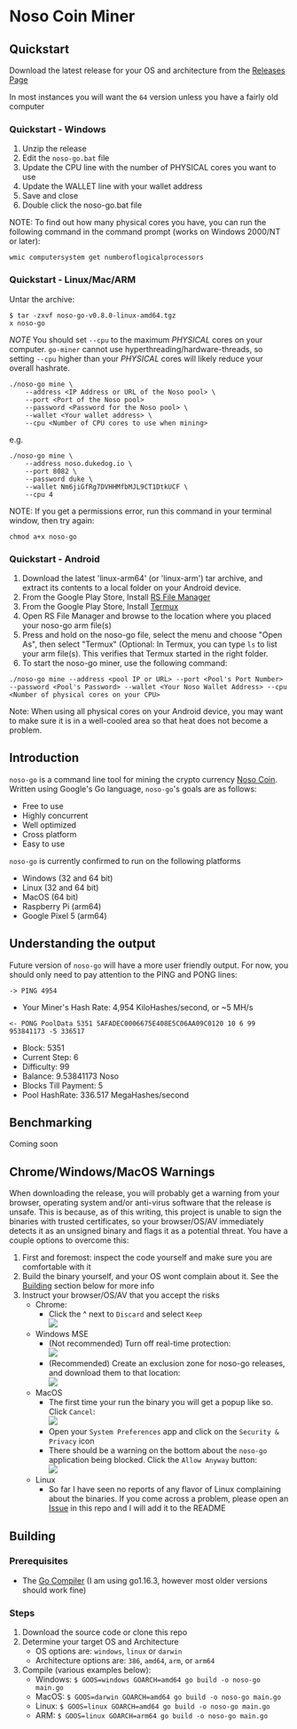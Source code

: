 # Noso Coin Miner

## Quickstart

Download the latest release for your OS and architecture from the [Releases Page](https://github.com/Noso-Project/noso-go/releases)

In most instances you will want the `64` version unless you have a fairly old computer

### Quickstart - Windows

1. Unzip the release
2. Edit the `noso-go.bat` file
3. Update the CPU line with the number of PHYSICAL cores you want to use
4. Update the WALLET line with your wallet address
5. Save and close
6. Double click the noso-go.bat file 

NOTE: To find out how many physical cores you have, you can run the following command in the command prompt (works on Windows 2000/NT or later):
```
wmic computersystem get numberoflogicalprocessors 
```

### Quickstart - Linux/Mac/ARM
Untar the archive:

```
$ tar -zxvf noso-go-v0.8.0-linux-amd64.tgz
x noso-go
```

*NOTE* You should set `--cpu` to the maximum *PHYSICAL* cores on your computer. `go-miner` cannot use hyperthreading/hardware-threads, so setting `--cpu` higher than your *PHYSICAL* cores will likely reduce your overall hashrate.

```
./noso-go mine \
    --address <IP Address or URL of the Noso pool> \
    --port <Port of the Noso pool>
	--password <Password for the Noso pool> \
    --wallet <Your wallet address> \
    --cpu <Number of CPU cores to use when mining>
```

e.g.

```
./noso-go mine \
    --address noso.dukedog.io \
    --port 8082 \
	--password duke \
    --wallet Nm6jiGfRg7DVHHMfbMJL9CT1DtkUCF \
    --cpu 4          
```

NOTE: If you get a permissions error, run this command in your terminal window, then try again:
```
chmod a+x noso-go
```

### Quickstart - Android

1. Download the latest 'linux-arm64' (or 'linux-arm') tar archive, and extract its contents to a local folder on your Android device.
2. From the Google Play Store, Install [RS File Manager](https://play.google.com/store/apps/details?id=com.rs.explorer.filemanager)
3. From the Google Play Store, Install [Termux](https://play.google.com/store/apps/details?id=com.termux)
4. Open RS File Manager and browse to the location where you placed your noso-go arm file(s)
5. Press and hold on the noso-go file, select the menu and choose "Open As", then select "Termux" (Optional: In Termux, you can type ```ls``` to list your arm file(s). This verifies that Termux started in the right folder.
6. To start the noso-go miner, use the following command:
```
./noso-go mine --address <pool IP or URL> --port <Pool's Port Number> --password <Pool's Password> --wallet <Your Noso Wallet Address> --cpu <Number of physical cores on your CPU>
```

Note: When using all physical cores on your Android device, you may want to make sure it is in a well-cooled area so that heat does not become a problem.

## Introduction
`noso-go` is a command line tool for mining the crypto currency [Noso Coin](https://nosocoin.com/). Written using Google's Go language, `noso-go`'s goals are as follows:

* Free to use
* Highly concurrent
* Well optimized
* Cross platform
* Easy to use

`noso-go` is currently confirmed to run on the following platforms

* Windows (32 and 64 bit)
* Linux (32 and 64 bit)
* MacOS (64 bit)
* Raspberry Pi (arm64)
* Google Pixel 5 (arm64)

## Understanding the output

Future version of `noso-go` will have a more user friendly output. For now, you should only need to pay attention to the PING and PONG lines:

```
-> PING 4954
```

* Your Miner's Hash Rate: 4,954 KiloHashes/second, or ~5 MH/s

```
<- PONG PoolData 5351 5AFADEC0006675E408E5C06AA09C0120 10 6 99 953841173 -5 336517
```

* Block: 5351
* Current Step: 6
* Difficulty: 99
* Balance: 9.53841173 Noso
* Blocks Till Payment: 5
* Pool HashRate: 336.517 MegaHashes/second

## Benchmarking

Coming soon

## Chrome/Windows/MacOS Warnings

When downloading the release, you will probably get a warning from your browser, operating system and/or anti-virus software that the release is unsafe. This is because, as of this writing, this project is unable to sign the binaries with trusted certificates, so your browser/OS/AV immediately detects it as an unsigned binary and flags it as a potential threat. You have a couple options to overcome this:

1. First and foremost: inspect the code yourself and make sure you are comfortable with it
2. Build the binary yourself, and your OS wont complain about it. See the [Building](#Building) section below for more info
3. Instruct your browser/OS/AV that you accept the risks
   - Chrome:
     - Click the ^ next to `Discard` and select `Keep`  
       ![](images/chrome-keep.png)
   - Windows MSE
     - (Not recommended) Turn off real-time protection:  
       ![](images/mse-real-time.png)
     - (Recommended) Create an exclusion zone for noso-go releases, and download them to that location:  
       ![](images/mse-excluded-locations.png)
   - MacOS
     - The first time your run the binary you will get a popup like so. Click `Cancel`:  
       ![](images/mac-1-popup.png)
     - Open your `System Preferences` app and click on the `Security & Privacy` icon
     - There should be a warning on the bottom about the `noso-go` application being blocked. Click the `Allow Anyway` button:  
       ![](images/mac-2-allow-anyways.png)
   - Linux
     - So far I have seen no reports of any flavor of Linux complaining about the binaries. If you come across a problem, please open an [Issue](https://github.com/leviable/noso-go/issues) in this repo and I will add it to the README

## Building

### Prerequisites

* The [Go Compiler](https://golang.org/dl/) (I am using go1.16.3, however most older versions should work fine)

### Steps

1. Download the source code or clone this repo
2. Determine your target OS and Architecture
   - OS options are: `windows`, `linux` or `darwin`
   - Architecture options are: `386`, `amd64`, `arm`, or `arm64`
3. Compile (various examples below):
   - Windows: ```$ GOOS=windows GOARCH=amd64 go build -o noso-go main.go```
   - MacOS: ```$ GOOS=darwin GOARCH=amd64 go build -o noso-go main.go```
   - Linux: ```$ GOOS=linux GOARCH=amd64 go build -o noso-go main.go```
   - ARM: ```$ GOOS=linux GOARCH=arm64 go build -o noso-go main.go```
